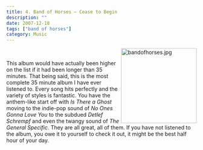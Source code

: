 ```yaml
---
title: 4. Band of Horses – Cease to Begin
description: ""
date: 2007-12-18
tags: ["band of horses"]
category: Music
---
```



<p><img src="https://web.archive.org/web/20131211093735im_/http://mytungsten.net/wp-content//uploads/2007/12/bandofhorses.jpg" alt="bandofhorses.jpg" border="0" width="200" height="198" align="right"><br>

This album would have actually been higher on the list if it had been longer than 35 minutes.  That being said, this is the most complete 35 minute album I have ever listened to.  Every song hits perfectly and the variety of styles is fantastic.  You have the anthem-like start off with *Is There a Ghost* moving to the indie-pop sound of *No Ones Gonna Love You* to the subdued *Detlef Schrempf* and even the twangy sound of *The General Specific*.  They are all great, all of them.  If you have not listened to the album, you owe it to yourself to check it out, it might be the best half hour of your day.</p>
